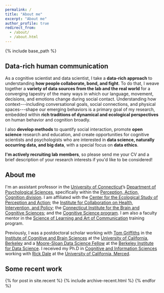 ```yaml
---
permalink: /
title: "About me"
excerpt: "About me"
author_profile: true
redirect_from:
  - /about/
  - /about.html
---
```


{% include base_path %}

## Data-rich human communication

As a cognitive scientist and data scientist, I take a **data-rich approach** to
understanding **how people collaborate, bond, and fight**. To do that, I
weave together a **variety of data sources from the lab and the real world**
for a converging tapestry of the many ways in which our language, movement,
decisions, and emotions change during social contact. Understanding how
context---including conversational goals, social connections, and physical
spaces---shape our emerging behaviors is a primary goal of my research, embedded
within **rich traditions of dynamical and ecological perspectives** on human
behavior and cognition broadly.

I also **develop methods** to quantify social interaction,
promote **open science** research and education, and
create opportunities for cognitive scientists and psychologists who are
interested in **data science, naturally occurring data, and big data**,
with a special focus on **data ethics**.

**I'm actively recruiting lab members**, so please send me your CV and a brief
description of your research interests if you'd like to be considered!

## About me

I'm an assistant professor in the
[University of Connecticut](https://uconn.edu/)’s
[Department of Psychological Sciences](https://psych.uconn.edu/), specifically
 within the
[Perception, Action, Cognition division](https://psych.uconn.edu/perception-action-cognition-division/).
I am affiliated with
the [Center for the Ecological Study of Perception and Action](https://cespa.uconn.edu/);
the [Institute for Collaboration on Health, Intervention, and Policy](https://chip.uconn.edu/);
the [Connecticut Institute for the Brain and Cognitive Sciences](https://ibacs.uconn.edu/);
and the [Cognitive Science program](https://cogsci.uconn.edu/).
I am also a faculty mentor in the
[Science of Learning and Art of Communication](https://slac.uconn.edu/)
training program.

Previously, I was a postdoctoral scholar working with
[Tom Griffiths](http://cocosci.princeton.edu/tom/index.php) in the
[Institute of Cognitive and Brain Sciences](http://icbs.berkeley.edu/)
at the [University of California, Berkeley](http://www.berkeley.edu/)
and a [Moore-Sloan Data Science Fellow](http://msdse.org/)
at the [Berkeley Institute for Data Science](http://bids.berkeley.edu/). I
received my Ph.D in
[Cognitive and Information Sciences](http://cogsci.ucmerced.edu/) working with
[Rick Dale](http://co-mind.org/rick/) at the
[University of California, Merced](https://www.ucmerced.edu/).

## Some recent work

{% for post in site.recent %}
  {% include archive-recent.html %}
{% endfor %}
